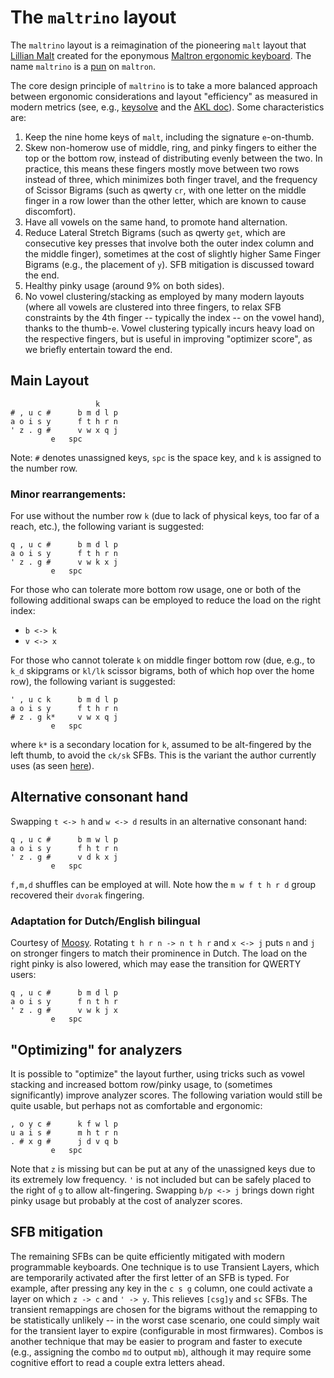 # The `maltrino` layout

The `maltrino` layout is a reimagination of the pioneering `malt` layout that [Lillian Malt](http://www.maltron.com/lillian-malt-papers.html) created for the eponymous [Maltron ergonomic keyboard](https://www.wikiwand.com/en/Maltron). The name `maltrino` is a [pun](https://en.wikipedia.org/wiki/Superpartner) on `maltron`.

The core design principle of `maltrino` is to take a more balanced approach between ergonomic considerations and layout "efficiency" as measured in modern metrics (see, e.g., [keysolve](https://clemenpine.github.io/keysolve-web/) and the [AKL doc](https://bit.ly/keyboard-layouts-doc)). Some characteristics are:
1. Keep the nine home keys of `malt`, including the signature `e`-on-thumb.
2. Skew non-homerow use of middle, ring, and pinky fingers to either the top or the bottom row, instead of distributing evenly between the two. In practice, this means these fingers mostly move between two rows instead of three, which minimizes both finger travel, and the frequency of Scissor Bigrams (such as qwerty `cr`, with one letter on the middle finger in a row lower than the other letter, which are known to cause discomfort).
3. Have all vowels on the same hand, to promote hand alternation.
4. Reduce Lateral Stretch Bigrams (such as qwerty `get`, which are consecutive key presses that involve both the outer index column and the middle finger), sometimes at the cost of slightly higher Same Finger Bigrams (e.g., the placement of `y`). SFB mitigation is discussed toward the end.
5. Healthy pinky usage (around 9% on both sides).
6. No vowel clustering/stacking as employed by many modern layouts (where all vowels are clustered into three fingers, to relax SFB constraints by the 4th finger -- typically the index -- on the vowel hand), thanks to the thumb-`e`. Vowel clustering typically incurs heavy load on the respective fingers, but is useful in improving "optimizer score", as we briefly entertain toward the end.


## Main Layout
```
                   k
# , u c #      b m d l p
a o i s y      f t h r n
' z . g #      v w x q j
         e   spc
```
Note: `#` denotes unassigned keys, `spc` is the space key, and `k` is assigned to the number row.

### Minor rearrangements:
For use without the number row `k` (due to lack of physical keys, too far of a reach, etc.), the following variant is suggested:
```
q , u c #      b m d l p
a o i s y      f t h r n
' z . g #      v w k x j
         e   spc
```

For those who can tolerate more bottom row usage, one or both of the following additional swaps can be employed to reduce the load on the right index:
- `b <-> k`
- `v <-> x`

For those who cannot tolerate `k` on middle finger bottom row (due, e.g., to `k_d` skipgrams or `kl/lk` scissor bigrams, both of which hop over the home row), the following variant is suggested:
```
' , u c k      b m d l p
a o i s y      f t h r n
# z . g k*     v w x q j
         e   spc
```
where `k*` is a secondary location for `k`, assumed to be alt-fingered by the left thumb, to avoid the `ck/sk` SFBs. This is the variant the author currently uses (as seen [here](https://youtu.be/J1Zs8SP61s4)).

## Alternative consonant hand
Swapping `t <-> h` and `w <-> d` results in an alternative consonant hand:
```
q , u c #      b m w l p
a o i s y      f h t r n
' z . g #      v d k x j
         e   spc
```
`f,m,d` shuffles can be employed at will.  Note how the `m w f t h r d` group recovered their `dvorak` fingering.

### Adaptation for Dutch/English bilingual
Courtesy of [Moosy](https://sites.google.com/view/keyboards). Rotating `t h r n -> n t h r` and `x <-> j` puts `n` and `j` on stronger fingers to match their prominence in Dutch. The load on the right pinky is also lowered, which may ease the transition for QWERTY users:
```
q , u c #      b m d l p
a o i s y      f n t h r
' z . g #      v w k j x
         e   spc
```

## "Optimizing" for analyzers
It is possible to "optimize" the layout further, using tricks such as vowel stacking and increased bottom row/pinky usage, to (sometimes significantly) improve analyzer scores. The following variation would still be quite usable, but perhaps not as comfortable and ergonomic:
```
, o y c #      k f w l p
u a i s #      m h t r n
. # x g #      j d v q b
         e   spc
```
Note that `z` is missing but can be put at any of the unassigned keys due to its extremely low frequency. `'` is not included but can be safely placed to the right of `g` to allow alt-fingering. Swapping `b/p <-> j` brings down right pinky usage but probably at the cost of analyzer scores.

## SFB mitigation
The remaining SFBs can be quite efficiently mitigated with modern programmable keyboards. One technique is to use Transient Layers, which are temporarily activated after the first letter of an SFB is typed. For example, after pressing any key in the `c s g` column, one could activate a layer on which `z -> c` and `' -> y`. This relieves `[csg]y` and `sc` SFBs. The transient remappings are chosen for the bigrams without the remapping to be statistically unlikely -- in the worst case scenario, one could simply wait for the transient layer to expire (configurable in most firmwares). Combos is another technique that may be easier to program and faster to execute (e.g., assigning the combo `md` to output `mb`), although it may require some cognitive effort to read a couple extra letters ahead.
